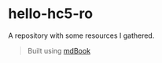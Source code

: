 # hello-hc5-ro

A repository with some resources I gathered.  
> Built using [mdBook](https://github.com/rust-lang/mdBook)